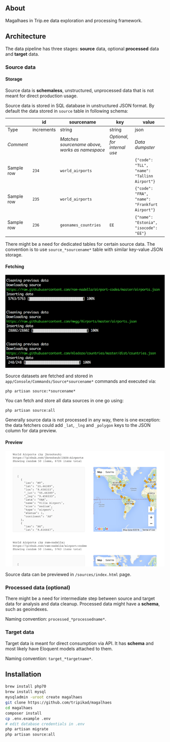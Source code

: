 ## About

Magalhaes in Trip.ee data exploration and processing framework.

## Architecture

The data pipeline has three stages: **source** data, optional **processed** data and **target** data.

### Source data

#### Storage

Source data is **schemaless**, unstructured, unprocessed data that is not meant for direct production usage.

Source data is stored in SQL database in unstructured JSON format. By default the data stored in ```source``` table in following schema:

||id|sourcename|key|value|
|---|---|---|---|---
|Type|increments|string|string|json|
|*Comment*||*Matches sourcename above, works as namespace* |*Optional, for internal use*|*Data dumpster*|
|Sample row|```234```|```world_airports```||```{"code": "TLL", "name": "Tallinn Airport"}```|
|Sample row|```235```|```world_airports```||```{"code": "FRA", "name": "Frankfurt Airport"}```|
|Sample row|```236```|```geonames_countries```|```EE```|```{"name": "Estonia", "isocode": "EE"}```|

There might be a need for dedicated tables for certain source data. The convention is to use ```source_*sourcename*``` table with similar key-value JSON storage.

#### Fetching

![](screenshot1.png)

Source datasets are fetched and stored in ```app/Console/Commands/Source*sourcename*``` commands and executed via:

```
php artisan source:*sourcename*
```

You can fetch and store all data sources in one go using:

```
php artisan source:all
```

Generally source data is not processed in any way, there is one exception: the data fetchers could add ```_lat```, ```_lng``` and ```_polygon``` keys to the JSON column for data preview.

#### Preview

![](screenshot2.png)

Source data can be previewed in ```/sources/index.html``` page. 

### Processed data (optional)

There might be a need for intermediate step between source and target data for analysis and data cleanup. Processed data might have a **schema**, such as geoindexes.

Naming convention: ```processed_*processedname*```.

### Target data

Target data is meant for direct consumption via API. It has **schema** and most likely have Eloquent models attached to them.

Naming convention: ```target_*targetname*```.

## Installation

```sh
brew install php70
brew install mysql
mysqladmin -uroot create magalhaes
git clone https://github.com/tripikad/magalhaes
cd magalhaes
composer install
cp .env.example .env
# edit database credentials in .env
php artisan migrate
php artisan source:all
```


